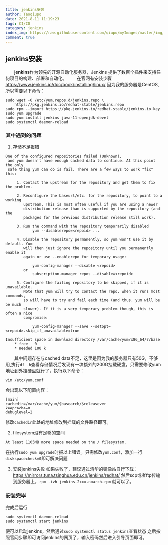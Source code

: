 ```yaml
---
title: jenkins安装
author: Taoqiupo
date: 2021-8-11 11:19:23
tags: CI/CD
category: jenkins
index_img: https://raw.githubusercontent.com/qiupo/myImages/master/img/20210811102025.png
comment: true
---
```


## jenkins安装
&emsp;&emsp;**jenkins**作为领先的开源自动化服务器，Jenkins 提供了数百个插件来支持任何项目的构建、部署和自动化。
&emsp;&emsp;在官网有安装步骤 https://www.jenkins.io/doc/book/installing/linux/
因为我的服务器是CentOS,所以需要以下命令：
```
sudo wget -O /etc/yum.repos.d/jenkins.repo \
    https://pkg.jenkins.io/redhat-stable/jenkins.repo
sudo rpm --import https://pkg.jenkins.io/redhat-stable/jenkins.io.key
sudo yum upgrade
sudo yum install jenkins java-11-openjdk-devel
sudo systemctl daemon-reload
```
### 其中遇到的问题
1. 存储不足报错
```
One of the configured repositories failed (Unknown),
 and yum doesn't have enough cached data to continue. At this point the only
 safe thing yum can do is fail. There are a few ways to work "fix" this:

     1. Contact the upstream for the repository and get them to fix the problem.

     2. Reconfigure the baseurl/etc. for the repository, to point to a working
        upstream. This is most often useful if you are using a newer
        distribution release than is supported by the repository (and the
        packages for the previous distribution release still work).

     3. Run the command with the repository temporarily disabled
            yum --disablerepo=<repoid> ...

     4. Disable the repository permanently, so yum won't use it by default. Yum
        will then just ignore the repository until you permanently enable it
        again or use --enablerepo for temporary usage:

            yum-config-manager --disable <repoid>
        or
            subscription-manager repos --disable=<repoid>

     5. Configure the failing repository to be skipped, if it is unavailable.
        Note that yum will try to contact the repo. when it runs most commands,
        so will have to try and fail each time (and thus. yum will be be much
        slower). If it is a very temporary problem though, this is often a nice
        compromise:

            yum-config-manager --save --setopt=<repoid>.skip_if_unavailable=true

Insufficient space in download directory /var/cache/yum/x86_64/7/base
    * free   0 
    * needed 100 k
```
&emsp;&emsp;其中问题存在与cached data不足，这里是因为我的服务器只有50G，不够用,执行`df -h`查看存储情况后发现有一块额外的200G挂载硬盘，只需要修改yum地址到外挂硬盘就行了，执行以下命令：
```
vim /etc/yum.conf 
```
会出现以下配置内容：
```
[main]
cachedir=/var/cache/yum/$basearch/$releasever
keepcache=0
debuglevel=2
```
修改`cachedir`此处的地址修改到挂载的文件路径即可。

2. filesystem没有足够的空间
```
At least 1105MB more space needed on the / filesystem.
```
在执行`sudo yum upgrade`时报以上错误。只需修改`yum.conf`，添加一行`diskspacecheck=0`即可解决问题

3. 安装jenkins失败
如果失败了，建议通过清华的镜像站自行下载：https://mirrors.tuna.tsinghua.edu.cn/jenkins/redhat/
然后scp或者ftp传输到服务器上，`rpm -ivh jenkins-2xxx.noarch.rpm`
就可以了。

### 安装完毕

完成后运行 
```
sudo systemctl daemon-reload
sudo systemctl start jenkins
```
便可以启动jenkins，然后通过`sudo systemctl status jenkins`查看状态
之后按照官网步骤即可访问jenkins的网页了，输入密码然后进入引导页面即可。